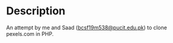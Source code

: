 # Description
An attempt by me and Saad (bcsf19m538@pucit.edu.pk) to clone pexels.com in PHP. <br>

